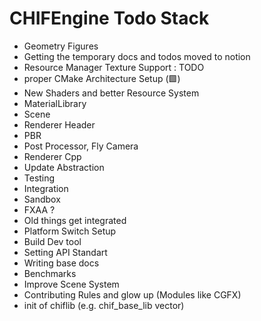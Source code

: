 # CHIFEngine Todo Stack

- Geometry Figures
- Getting the temporary docs and todos moved to notion
- Resource Manager Texture Support : TODO
- proper CMake Architecture Setup (🟩)
- New Shaders and better Resource System
- MaterialLibrary
- Scene
- Renderer Header
- PBR
- Post Processor, Fly Camera
- Renderer Cpp
- Update Abstraction
- Testing 
- Integration
- Sandbox
- FXAA ?
- Old things get integrated
- Platform Switch Setup
- Build Dev tool
- Setting API Standart
- Writing base docs
- Benchmarks
- Improve Scene System
- Contributing Rules and glow up (Modules like CGFX)
- init of chiflib (e.g. chif_base_lib vector)